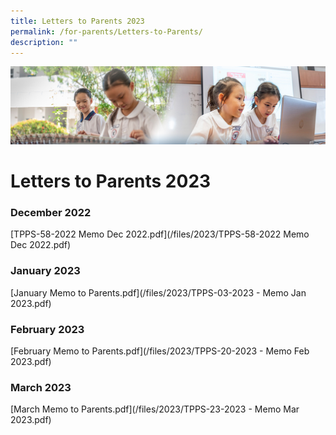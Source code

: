 ```yaml
---
title: Letters to Parents 2023
permalink: /for-parents/Letters-to-Parents/
description: ""
---
```

![](/images/ForParents.jpg)

Letters to Parents 2023
=======================

### **December 2022**

[TPPS-58-2022 Memo Dec 2022.pdf](/files/2023/TPPS-58-2022 Memo Dec 2022.pdf)

### **January 2023**

[January Memo to Parents.pdf](/files/2023/TPPS-03-2023 - Memo Jan 2023.pdf)

### **February 2023**

[February Memo to Parents.pdf](/files/2023/TPPS-20-2023 - Memo Feb 2023.pdf)

### **March 2023**

[March Memo to Parents.pdf](/files/2023/TPPS-23-2023 - Memo Mar 2023.pdf)


